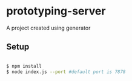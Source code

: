 # prototyping-server

A project created using generator


## Setup

```bash

$ npm install  
$ node index.js --port #default port is 7878 

```
